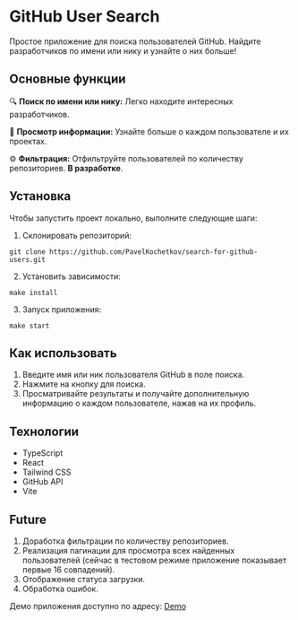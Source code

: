 # GitHub User Search

Простое приложение для поиска пользователей GitHub. Найдите разработчиков по имени или нику и узнайте о них больше!

## Основные функции

🔍 **Поиск по имени или нику:** Легко находите интересных разработчиков.

👤 **Просмотр информации:** Узнайте больше о каждом пользователе и их проектах.

⚙️ **Фильтрация:** Отфильтруйте пользователей по количеству репозиториев. **В разработке**.

## Установка

Чтобы запустить проект локально, выполните следующие шаги:

1. Склонировать репозиторий:

```
git clone https://github.com/PavelKochetkov/search-for-github-users.git
```
2. Установить зависимости:

```
make install
```
3. Запуск приложения:

```
make start
```
## Как использовать

1. Введите имя или ник пользователя GitHub в поле поиска.
2. Нажмите на кнопку для поиска.
3. Просматривайте результаты и получайте дополнительную информацию о каждом пользователе, нажав на их профиль.

## Технологии

- TypeScript
- React
- Tailwind CSS
- GitHub API
- Vite

## Future

1. Доработка фильтрации по количеству репозиториев.
2. Реализация пагинации для просмотра всех найденных пользователей (сейчас в тестовом режиме приложение показывает первые 16 совпадений).
3. Отображение статуса загрузки.
4. Обработка ошибок.

Демо приложения доступно по адресу: [Demo](https://search-for-github-users-tan.vercel.app/)